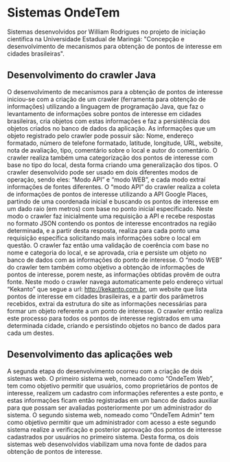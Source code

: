 # Sistemas OndeTem
Sistemas desenvolvidos por William Rodrigues no projeto de iniciação cientifica na Universidade Estadual de Maringá: "Concepção e desenvolvimento de mecanismos para obtenção de pontos de interesse em cidades brasileiras".

## Desenvolvimento do crawler Java

O desenvolvimento de mecanismos para a obtenção de pontos de interesse iniciou-se com a criação de um crawler (ferramenta para obtenção de informações) utilizando a linguagem de programação Java, que faz o levantamento de informações sobre pontos de interesse em cidades brasileiras, cria objetos com estas informações e faz a persistência dos objetos criados no banco de dados da aplicação.
As informações que um objeto registrado pelo crawler pode possuir são: Nome, endereço formatado, número de telefone formatado, latitude, longitude, URL, website, nota de avaliação, tipo, comentário sobre o local e autor do comentário. O crawler realiza também uma categorização dos pontos de interesse com base no tipo do local, desta forma criando uma generalização dos tipos.
O crawler desenvolvido pode ser usado em dois diferentes modos de operação, sendo eles: “Modo API” e “modo WEB”, e cada modo extraí informações de fontes diferentes.
O “modo API” do crawler realiza a coleta de informações de pontos de interesse utilizando a API Google Places, partindo de uma coordenada inicial e buscando os pontos de interesse em um dado raio (em metros) com base no ponto inicial especificado. Neste modo o crawler faz inicialmente uma requisição a API e recebe respostas no formato JSON contendo os pontos de interesse encontrados na região determinada, e a partir desta resposta, realiza para cada ponto uma requisição específica solicitando mais informações sobre o local em questão. O crawler faz então uma validação de coerência com base no nome e categoria do local, e se aprovada, cria e persiste um objeto no banco de dados com as informações do ponto de interesse.
O “modo WEB” do crawler tem também como objetivo a obtenção de informações de pontos de interesse, porem neste, as informações obtidas provêm de outra fonte. Neste modo o crawler navega automaticamente pelo endereço virtual “Kekanto” que segue a url: http://kekanto.com.br, um website que lista pontos de interesse em cidades brasileiras, e a partir dos parâmetros recebidos, extrai da estrutura do site as informações necessárias para formar um objeto referente a um ponto de interesse. O crawler então realiza este processo para todos os pontos de interesse registrados em uma determinada cidade, criando e persistindo objetos no banco de dados para cada um destes.

## Desenvolvimento das aplicações web

A segunda etapa do desenvolvimento ocorreu com a criação de dois sistemas web.
O primeiro sistema web, nomeado como “OndeTem Web”, tem como objetivo permitir que usuários, como proprietários de pontos de interesse, realizem um cadastro com informações referentes a este ponto, e estas informações ficam então registradas em um banco de dados auxiliar para que possam ser avaliadas posteriormente por um administrador do sistema.
O segundo sistema web, nomeado como “OndeTem Admin” tem como objetivo permitir que um administrador com acesso a este segundo sistema realize a verificação e posterior aprovação dos pontos de interesse cadastrados por usuários no primeiro sistema. Desta forma, os dois sistemas web desenvolvidos viabilizam uma nova fonte de dados para obtenção de pontos de interesse.
